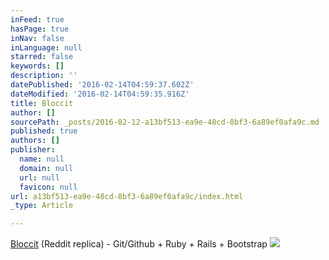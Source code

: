 ```yaml
---
inFeed: true
hasPage: true
inNav: false
inLanguage: null
starred: false
keywords: []
description: ''
datePublished: '2016-02-14T04:59:37.602Z'
dateModified: '2016-02-14T04:59:35.916Z'
title: Bloccit
author: []
sourcePath: _posts/2016-02-12-a13bf513-ea9e-48cd-8bf3-6a89ef0afa9c.md
published: true
authors: []
publisher:
  name: null
  domain: null
  url: null
  favicon: null
url: a13bf513-ea9e-48cd-8bf3-6a89ef0afa9c/index.html
_type: Article

---
```

[Bloccit][0] (Reddit replica) - Git/Github + Ruby + Rails + Bootstrap
![](https://the-grid-user-content.s3-us-west-2.amazonaws.com/bf54e6ae-d3b6-4469-b6cd-c82812ff83db.png)

[0]: https://tabalie-bloccit.herokuapp.com/